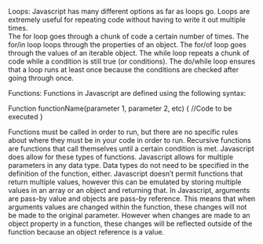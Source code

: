 Loops:
Javascript has many different options as far as loops go. Loops are extremely useful for repeating code without having to write it out multiple times.  
The for loop goes through a chunk of code a certain number of times. 
The for/in loop loops through the properties of an object. The for/of loop goes through the values of an iterable object. 
The while loop repeats a chunk of code while a condition is still true (or conditions). 
The do/while loop ensures that a loop runs at least once because the conditions are checked after going through once. 

Functions:
Functions in Javascript are defined using the following syntax:

Function functionName(parameter 1, parameter 2, etc) {
	//Code to be executed
}

Functions must be called in order to run, but there are no specific rules about where they must be in your code in order to run. 
Recursive functions are functions that call themselves until a certain condition is met. Javascript does allow for these types of functions. 
Javascript allows for multiple parameters in any data type. Data types do not need to be specified in the definition of the function, either. 
Javascript doesn’t permit functions that return multiple values, however this can be emulated by storing multiple values in an array or an object and returning that.
In Javascript, arguments are pass-by value and objects are pass-by reference. This means that when arguments values are changed within the function, these changes will not be made to the original parameter. 
However when changes are made to an object property in a function, these changes will be reflected outside of the function because an object reference is a value.
